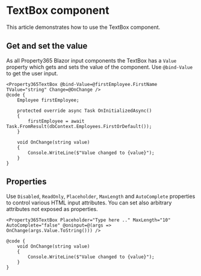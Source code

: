 # TextBox component
This article demonstrates how to use the TextBox component. 

## Get and set the value
As all Property365 Blazor input components the TextBox has a `Value` property which gets and sets the value of the component.
Use `@bind-Value` to get the user input.

```
<Property365TextBox @bind-Value=@firstEmployee.FirstName TValue="string" Change=@OnChange />
@code {
    Employee firstEmployee;

    protected override async Task OnInitializedAsync()
    {
        firstEmployee = await Task.FromResult(dbContext.Employees.FirstOrDefault());
    }

    void OnChange(string value)
    {
        Console.WriteLine($"Value changed to {value}");
    }
}
```

## Properties
Use `Disabled`, `ReadOnly`, `Placeholder`, `MaxLength` and `AutoComplete` properties to control various HTML input attributes. You can set also arbitrary attributes not exposed as properties.
```
<Property365TextBox Placeholder="Type here .." MaxLength="10" AutoComplete="false" @oninput=@(args => OnChange(args.Value.ToString())) />

@code {
    void OnChange(string value)
    {
        Console.WriteLine($"Value changed to {value}");
    }
}
```